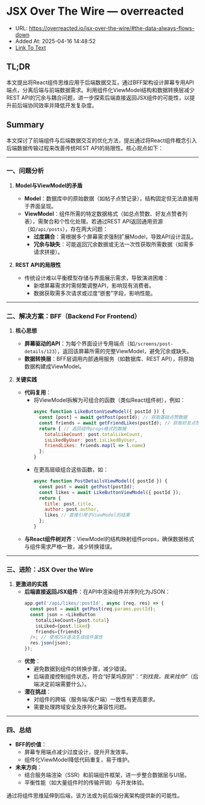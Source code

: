 # JSX Over The Wire — overreacted
- URL: https://overreacted.io/jsx-over-the-wire/#the-data-always-flows-down
- Added At: 2025-04-16 14:48:52
- [Link To Text](2025-04-16-jsx-over-the-wire-—-overreacted_raw.md)

## TL;DR


本文提出将React组件思维应用于后端数据交互，通过BFF架构设计屏幕专用API端点，分离后端与前端数据需求。利用组件化ViewModel结构和数据转换层减少REST API的冗余与耦合问题，进一步探索后端直接返回JSX组件的可能性，以提升前后端协同效率并降低开发复杂度。

## Summary


本文探讨了前端组件与后端数据交互的优化方法，提出通过将React组件概念引入后端数据传输过程来改善传统REST API的局限性。核心观点如下：

---

### 一、问题分析
1. **Model与ViewModel的矛盾**
   - **Model**：数据库中的原始数据（如帖子点赞记录），结构固定但无法直接用于界面呈现。
   - **ViewModel**：组件所需的特定数据格式（如总点赞数、好友点赞者列表），需聚合和个性化处理。若通过REST API返回通用资源（如`/api/posts`），存在两大问题：
     - **过度耦合**：需根据多个屏幕需求强制扩展Model，导致API设计混乱。
     - **冗余与缺失**：可能返回冗余数据或无法一次性获取所需数据（如需多请求拼接）。

2. **REST API的局限性**
   - 传统设计难以平衡模型存储与界面展示需求，导致演进困难：
     - 新增屏幕需求时需频繁调整API，影响现有消费者。
     - 数据获取需多次请求或过度“嵌套”字段，影响性能。

---

### 二、解决方案：BFF（Backend For Frontend）
1. **核心思想**
   - **屏幕驱动的API**：为每个界面设计专用端点（如`/screens/post-details/123`），返回该屏幕所需的完整ViewModel，避免冗余或缺失。
   - **数据转换层**：BFF层调用内部通用服务（如数据库、REST API），将原始数据构建成ViewModel。

2. **关键实践**
   - **代码复用**：
     - 将ViewModel拆解为可组合的函数（类似React组件树），例如：
       ```javascript
       async function LikeButtonViewModel({ postId }) {
         const [post] = await getPost(postId); // 获取基础点赞数据
         const friends = await getFriendLikes(postId); // 获取好友点赞数据
         return { // 返回组件props格式的数据
           totalLikeCount: post.totalLikeCount,
           isLikedByUser: post.isLikedByUser,
           friendLikes: friends.map(l => l.name)
         };
       }
       ```
     - 在更高层级组合这些函数，如：
       ```javascript
       async function PostDetailsViewModel({ postId }) {
         const post = await getPost(postId);
         const likes = await LikeButtonViewModel({ postId });
         return {
           title: post.title,
           author: post.author,
           likes // 直接引用子ViewModel的结果
         };
       }
       ```
   - **与React组件树对齐**：ViewModel的结构映射组件props，确保数据格式与组件需求严格一致，减少转换错误。

---

### 三、进阶：JSX Over the Wire
1. **更激进的实践**
   - **后端直接返回JSX组件**：在API中渲染组件并序列化为JSON：
     ```javascript
     app.get('/api/likes/:postId', async (req, res) => {
       const post = await getPost(req.params.postId);
       const json = <LikeButton 
         totalLikeCount={post.total} 
         isLiked={post.liked} 
         friends={friends} 
       />; // 使用JSX语法生成组件属性
       res.json(json);
     });
     ```
   - **优势**：
     - 避免数据到组件的转换步骤，减少错误。
     - 后端直接控制组件状态，符合“好莱坞原则”：*“别找我，我来找你”*（后端决定前端需要什么）。
   - **潜在挑战**：
     - 对组件的跨端（服务端/客户端）一致性有更高要求。
     - 需要处理跨域安全及序列化兼容性问题。

---

### 四、总结
- **BFF的价值**：
  - 屏幕专用端点减少过度设计，提升开发效率。
  - 组件化ViewModel降低代码重复，易于维护。
- **未来方向**：
  - 结合服务端渲染（SSR）和前端组件框架，进一步整合数据层与UI层。
  - 平衡性能（如大量组件时的传输开销）与开发体验。

通过将组件思维延伸到后端，该方法或为前后端分离架构提供新的可能性。
